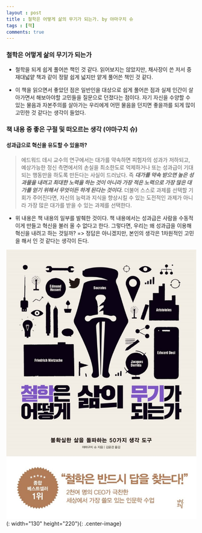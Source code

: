 ```yaml
---
layout : post
title : 철학은 어떻게 삶의 무기가 되는가. by 야마구치 슈
tags : [책]
comments: true
---
```

### 철학은 어떻게 삶의 무기가 되는가
- 철학을 되게 쉽게 풀어쓴 책인 것 같다. 읽어보지는 않았지만, 채사장이 쓴 저서 중 재대넓얕 책과 같이 정말 쉽게 넓지만 얕게 풀어쓴 책인 것 같다. 

-  이 책을 읽으면서 좋았던 점은 일반인을 대상으로 쉽게 풀어쓴 점과 실제 인간이 살아가면서 해보아야할 고민들을 질문으로 던졌다는 점이다. 자기 자신을 수양할 수 있는 물음과 자본주의를 살아가는 우리에게 어떤 물음을 던지면 좋을까를 되게 많이 고민한 것 같다는 생각이 들었다.

### 책 내용 중 좋은 구절 및 떠오르는 생각 (야마구치 슈)

#### 성과급으로 혁신을 유도할 수 있을까?
> 에드워드 데시 교수의 연구에서는 대가를 약속하면 피험자의 성과가 저하되고, 예상가능한 정신 측면에서의 손실을 최소한도로 억제하거나 또는 성과급이 기대되는 행동만을 하도록 만든다는 사실이 드러났다. 즉 ***대가를 약속 받으면 높은 성과물을 내려고 최대한 노력을 하는 것이 아니라 가장 적은 노력으로 가장 많은 대가를 얻기 위해서 무엇이든 하게 된다는 것이다.*** 더불어 스스로 과제를 선택할 기회가 주어진다면, 자신의 능력과 지식을 향상시킬 수 있는 도전적인 과제가 아니라 가장 많은 대가를 받을 수 있는 과제를 선택한다.

- 위 내용은 책 내용의 일부를 발췌한 것이다. 책 내용에서는 성과급은 사람을 수동적이게 만들고 혁신을 불러 올 수 없다고 한다. 그렇다면, 우리는 왜 성과급을 이용해 혁신을 내려고 하는 것일까? => 정답은 아니겠지만, 본인의 생각은 1차원적인 고민을 해서 인 것 같다는 생각이 든다.

![철학은 어떻게 삶의 무기가 되는가](../images/philosophy.jpeg)(: width="130" height="220"){: .center-image}
